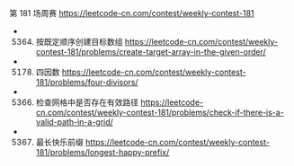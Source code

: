 
第 181 场周赛 https://leetcode-cn.com/contest/weekly-contest-181
- 5364. 按既定顺序创建目标数组 https://leetcode-cn.com/contest/weekly-contest-181/problems/create-target-array-in-the-given-order/
- 5178. 四因数 https://leetcode-cn.com/contest/weekly-contest-181/problems/four-divisors/
- 5366. 检查网格中是否存在有效路径 https://leetcode-cn.com/contest/weekly-contest-181/problems/check-if-there-is-a-valid-path-in-a-grid/
- 5367. 最长快乐前缀 https://leetcode-cn.com/contest/weekly-contest-181/problems/longest-happy-prefix/
